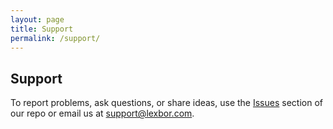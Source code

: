 ```yaml
---
layout: page
title: Support
permalink: /support/
---
```


## Support

To report problems, ask questions, or share ideas, use the
[Issues](https://github.com/lexbor/lexbor/issues)
section of our repo or email us at
<support@lexbor.com>.
